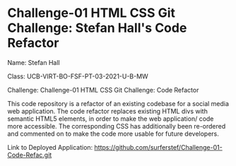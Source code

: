 # Challenge-01 HTML CSS Git Challenge: Stefan Hall's Code Refactor
Name: Stefan Hall

Class: UCB-VIRT-BO-FSF-PT-03-2021-U-B-MW

Challenge: Challenge-01 HTML CSS Git Challenge: Code Refactor

This code repository is a refactor of an existing codebase for a social media web application. The code refactor replaces existing HTML divs with semantic HTML5 elements, in order to make the web application/ code more accessible. The corresponding CSS has additionally been re-ordered and commented on to make the code more usable for future developers.

Link to Deployed Application: https://github.com/surferstef/Challenge-01-Code-Refac.git